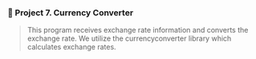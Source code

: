 ### 📎 Project 7. Currency Converter
> This program receives exchange rate information and converts the exchange rate. We utilize the currencyconverter library which calculates exchange rates.
